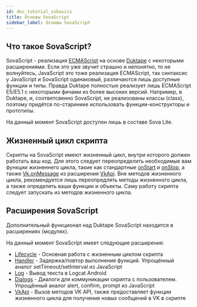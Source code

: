 ```yaml
---
id: doc_tutorial_ssbasics
title: Основы SovaScript
sidebar_label: Основы SovaScript
---
```

## Что такое SovaScript?
SovaScript - реализация [ECMAScript](https://en.wikipedia.org/wiki/ECMAScript) на основе [Duktape](https://duktape.org/) с некоторыми расширениями. Если это уже звучит страшно и непонятно, то не волнуйтесь, JavaScript это тоже реализация ECMAScript, так синтаксис у JavaScript и SovaScript одинаковый, различаются лишь доступные функции и типы. Правда Duktape полностью реализует лишь ECMAScript E5/E5.1 с некоторыми фичами из более высоких версий. Например, в Duktape, и, соответсвенно SovaScript, не реализованы классы (class), поэтому придётся по-старинике использовать функции-конструкторы и прототипы.  

На данный момент SovaScript доступен лишь в составе Sova Lite.

## Жизненный цикл скрипта
Скрипты на SovaScript имеют жизненный цикл, внутри которого должен работать ваш код. Для этого следует переопределить необходимые вам функции жизненнего цикла, такие как стандартные [onStart](doc_sscore_global#onstart) и [onStop](doc_sscore_global#onstop), а также [Vk.onMessage](doc_ssvkapi_vkapi#onmessage) из расширения [VkApi](doc_ssvkapi_global). Вне методов жизненного цикла, рекомендуется лишь переопредлять методы жизненного цикла, а также определять ваши функции и объекты. Саму работу скрипта следует запускать из методов жизненного цикла.

## Расширения SovaScript
Дополнительный функционал над Duktape SovaScript находится в расширениях (модулях).  

На данный момент SovaScript имеет следующие расширения:
* [Lifecycle](doc_sscore_global) - Основная работа с жизненным циклом скрипта
* [Handler](doc_sshandler_global) - Задержка/повтор выполнения функций. Упрощённый аналог setTimeout/setInterval из JavaScript
* [Log](doc_sslog_global) - Вывод текста в Logcat Android
* [Dialogs](doc_ssdialogs_global) - Диалоги для коммуникации скрипта с пользователем. Упрощённый аналог alert, confirm, prompt из JavaScript
* [VkApi](doc_ssvkapi_global) - Вызов методов VK API, также предоставляет функции жизненного цикла для получения новых сообщений в VK в скрипте